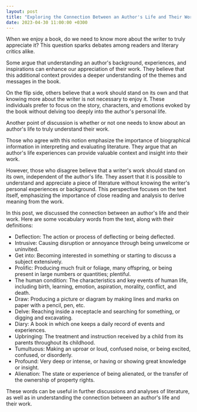 ```yaml
---
layout: post
title: "Exploring the Connection Between an Author's Life and Their Work"
date: 2023-04-30 11:00:00 +0300
---
```


When we enjoy a book, do we need to know more about the writer to truly appreciate it? This question sparks debates among readers and literary critics alike.

Some argue that understanding an author's background, experiences, and inspirations can enhance our appreciation of their work. They believe that this additional context provides a deeper understanding of the themes and messages in the book.

On the flip side, others believe that a work should stand on its own and that knowing more about the writer is not necessary to enjoy it. These individuals prefer to focus on the story, characters, and emotions evoked by the book without delving too deeply into the author's personal life.

Another point of discussion is whether or not one needs to know about an author's life to truly understand their work.

Those who agree with this notion emphasize the importance of biographical information in interpreting and evaluating literature. They argue that an author's life experiences can provide valuable context and insight into their work.

However, those who disagree believe that a writer's work should stand on its own, independent of the author's life. They assert that it is possible to understand and appreciate a piece of literature without knowing the writer's personal experiences or background. This perspective focuses on the text itself, emphasizing the importance of close reading and analysis to derive meaning from the work.

In this post, we discussed the connection between an author's life and their work. Here are some vocabulary words from the text, along with their definitions:

- Deflection: The action or process of deflecting or being deflected.
- Intrusive: Causing disruption or annoyance through being unwelcome or uninvited.
- Get into: Becoming interested in something or starting to discuss a subject extensively.
- Prolific: Producing much fruit or foliage, many offspring, or being present in large numbers or quantities; plentiful.
- The human condition: The characteristics and key events of human life, including birth, learning, emotion, aspiration, morality, conflict, and death.
- Draw: Producing a picture or diagram by making lines and marks on paper with a pencil, pen, etc.
- Delve: Reaching inside a receptacle and searching for something, or digging and excavating.
- Diary: A book in which one keeps a daily record of events and experiences.
- Upbringing: The treatment and instruction received by a child from its parents throughout its childhood.
- Tumultuous: Making an uproar or loud, confused noise, or being excited, confused, or disorderly.
- Profound: Very deep or intense, or having or showing great knowledge or insight.
- Alienation: The state or experience of being alienated, or the transfer of the ownership of property rights.

These words can be useful in further discussions and analyses of literature, as well as in understanding the connection between an author's life and their work.